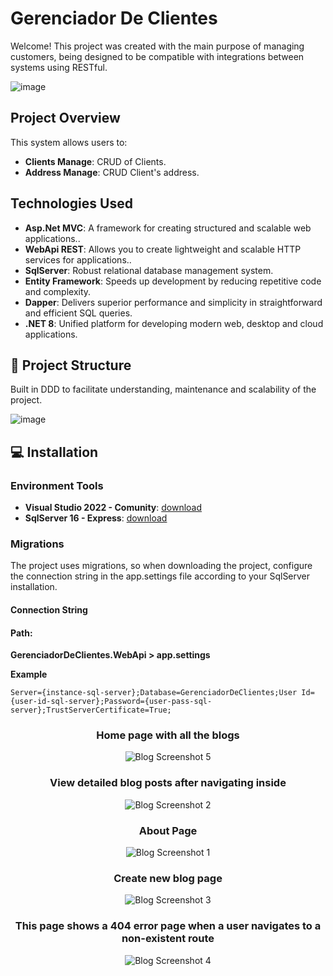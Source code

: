 # Gerenciador De Clientes

Welcome! This project was created with the main purpose of managing customers, being designed to be compatible with integrations between systems using RESTful.

![image](https://github.com/evilonvieira/GerenciadorDeClientes/blob/feature/estruturacao/docs/images/sytem.png)

## Project Overview

This system allows users to:

- **Clients Manage**: CRUD of Clients.
- **Address Manage**: CRUD Client's address.

## Technologies Used

- **Asp.Net MVC**: A framework for creating structured and scalable web applications..
- **WebApi REST**: Allows you to create lightweight and scalable HTTP services for applications..
- **SqlServer**: Robust relational database management system.
- **Entity Framework**: Speeds up development by reducing repetitive code and complexity.
- **Dapper**: Delivers superior performance and simplicity in straightforward and efficient SQL queries.
- **.NET 8**: Unified platform for developing modern web, desktop and cloud applications.

## 📁 Project Structure

Built in DDD to facilitate understanding, maintenance and scalability of the project.

![image](https://github.com/evilonvieira/GerenciadorDeClientes/blob/feature/estruturacao/docs/images/project_structure_2.png)

## :computer: Installation

### Environment Tools

- **Visual Studio 2022 - Comunity**: [download](https://visualstudio.microsoft.com/pt-br/vs/community/)
- **SqlServer 16 - Express**: [download](https://www.microsoft.com/pt-br/sql-server/sql-server-downloads)

### Migrations

The project uses migrations, so when downloading the project, configure the connection string in the app.settings file according to your SqlServer installation.

#### Connection String

#### Path: 
**GerenciadorDeClientes.WebApi > app.settings**

**Example**
```
Server={instance-sql-server};Database=GerenciadorDeClientes;User Id={user-id-sql-server};Password={user-pass-sql-server};TrustServerCertificate=True;
```

<div style="text-align: center;">

### Home page with all the blogs

![Blog Screenshot 5](preview/5.png)

### View detailed blog posts after navigating inside

![Blog Screenshot 2](preview/2.png)

### About Page

![Blog Screenshot 1](preview/1.png)

### Create new blog page

![Blog Screenshot 3](preview/3.png)

### This page shows a 404 error page when a user navigates to a non-existent route

![Blog Screenshot 4](preview/4.png)

</div>
